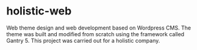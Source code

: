 # holistic-web
Web theme design and web development based on Wordpress CMS. The theme was built and modified from scratch using the framework called Gantry 5. This project was carried out for a holistic company.
